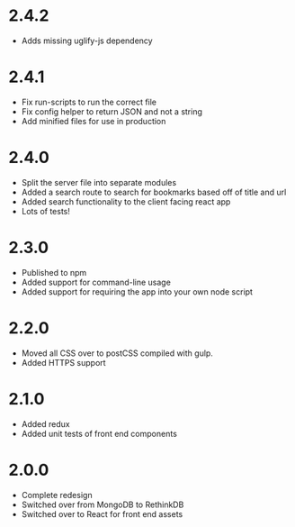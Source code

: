 # 2.4.2

- Adds missing uglify-js dependency

# 2.4.1

- Fix run-scripts to run the correct file
- Fix config helper to return JSON and not a string
- Add minified files for use in production

# 2.4.0

- Split the server file into separate modules
- Added a search route to search for bookmarks based off of title and url
- Added search functionality to the client facing react app
- Lots of tests!

# 2.3.0

- Published to npm
- Added support for command-line usage
- Added support for requiring the app into your own node script

# 2.2.0

- Moved all CSS over to postCSS compiled with gulp.
- Added HTTPS support

# 2.1.0

- Added redux
- Added unit tests of front end components

# 2.0.0

- Complete redesign
- Switched over from MongoDB to RethinkDB
- Switched over to React for front end assets

